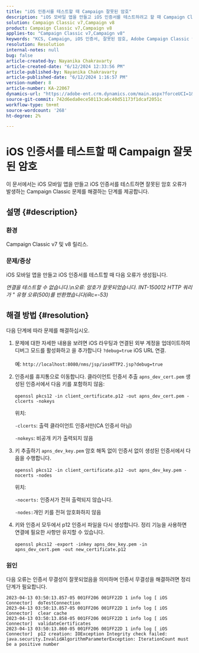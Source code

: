 ```yaml
---
title: "iOS 인증서를 테스트할 때 Campaign 잘못된 암호"
description: "iOS 모바일 앱을 만들고 iOS 인증서를 테스트하려고 할 때 Campaign Classic에서 INT-150012 잘못된 암호 오류를 해결하는 방법에 대해 알아봅니다."
solution: Campaign Classic v7,Campaign v8
product: Campaign Classic v7,Campaign v8
applies-to: "Campaign Classic v7,Campaign v8"
keywords: "KCS, Campaign, iOS 인증서, 잘못된 암호, Adobe Campaign Classic v7, ACC v7, Adobe Campaign Classic v8, ACC v8"
resolution: Resolution
internal-notes: null
bug: false
article-created-by: Nayanika Chakravarty
article-created-date: "6/12/2024 12:33:56 PM"
article-published-by: Nayanika Chakravarty
article-published-date: "6/12/2024 1:16:57 PM"
version-number: 8
article-number: KA-22067
dynamics-url: "https://adobe-ent.crm.dynamics.com/main.aspx?forceUCI=1&pagetype=entityrecord&etn=knowledgearticle&id=83a5b606-b828-ef11-840b-6045bd0065b6"
source-git-commit: 742d6eda0ece50113ca6c40d51173f1dcaf2051c
workflow-type: tm+mt
source-wordcount: '268'
ht-degree: 2%

---
```


# iOS 인증서를 테스트할 때 Campaign 잘못된 암호


이 문서에서는 iOS 모바일 앱을 만들고 iOS 인증서를 테스트하면 잘못된 암호 오류가 발생하는 Campaign Classic 문제를 해결하는 단계를 제공합니다.

## 설명 {#description}


### <b>환경</b>

Campaign Classic v7 및 v8 릴리스.

### <b>문제/증상</b>

iOS 모바일 앱을 만들고 iOS 인증서를 테스트할 때 다음 오류가 생성됩니다.

*연결을 테스트할 수 없습니다.\n오류: 암호가 잘못되었습니다. INT-150012 HTTP 쿼리가 &quot; 유형 오류(500)를 반환했습니다(iRc=-53)*


## 해결 방법 {#resolution}


다음 단계에 따라 문제를 해결하십시오.

1. 문제에 대한 자세한 내용을 보려면 iOS 라우팅과 연결된 외부 계정을 업데이트하여 디버그 모드를 활성화하고 을 추가합니다 `?debug=true` iOS URL 연결. <br>\
   예: `http://localhost:8080/nms/jsp/iosHTTP2.jsp?debug=true`
2. 인증서를 휴지통으로 이동합니다. 클라이언트 인증서 추출 `apns_dev_cert.pem` 생성된 인증서에서 다음 키를 포함하지 않음:<br>\
   `openssl pkcs12 -in client_certificate.p12 -out apns_dev_cert.pem -clcerts -nokeys`

   위치:

   `-clcerts`: 출력 클라이언트 인증서만(CA 인증서 아님)

   `-nokeys`: 비공개 키가 출력되지 않음
3. 키 추출하기 `apns_dev_key.pem` 암호 해독 없이 인증서 없이 생성된 인증서에서 다음을 수행합니다.<br>\
   `openssl pkcs12 -in client_certificate.p12 -out apns_dev_key.pem -nocerts -nodes`

   위치:

   `-nocerts:` 인증서가 전혀 출력되지 않습니다.

   `-nodes:`개인 키를 전혀 암호화하지 않음
4. 키와 인증서 모두에서 p12 인증서 파일을 다시 생성합니다. 정리 기능을 사용하면 연결에 필요한 사항만 유지할 수 있습니다.<br>\
   `openssl pkcs12 -export -inkey apns_dev_key.pem -in apns_dev_cert.pem -out new_certificate.p12`


### 원인

다음 오류는 인증서 무결성이 잘못되었음을 의미하며 인증서 무결성을 해결하려면 정리 단계가 필요합니다.


```
2023-04-13 03:50:13.857-05 001FF206 001FF22D 1 info log [ iOS Connector]  doTestConnection
2023-04-13 03:50:13.857-05 001FF206 001FF22D 1 info log [ iOS Connector]  clear cache
2023-04-13 03:50:13.858-05 001FF206 001FF22D 1 info log [ iOS Connector]  validateCertificates
2023-04-13 03:50:13.860-05 001FF206 001FF22D 1 info log [ iOS Connector]  p12 creation: IOException Integrity check failed:
java.security.InvalidAlgorithmParameterException: IterationCount must be a positive number
```

